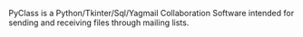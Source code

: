 PyClass is a Python/Tkinter/Sql/Yagmail Collaboration Software intended for sending and receiving files through mailing lists.
